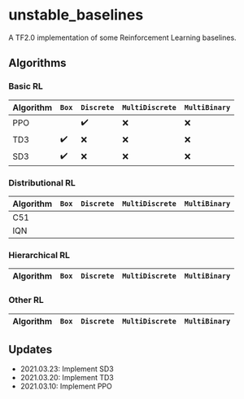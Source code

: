 # unstable_baselines

A TF2.0 implementation of some Reinforcement Learning baselines.


## Algorithms

### Basic RL

| Algorithm | `Box`              | `Discrete`         | `MultiDiscrete`    | `MultiBinary`      |
|-----------|--------------------|--------------------|--------------------|--------------------|
| PPO       |   | :heavy_check_mark: | :x: | :x: |
| TD3       | :heavy_check_mark: | :x: | :x: | :x: |
| SD3       | :heavy_check_mark: | :x: | :x: | :x: |


### Distributional RL

| Algorithm | `Box`              | `Discrete`         | `MultiDiscrete`    | `MultiBinary`      |
|-----------|--------------------|--------------------|--------------------|--------------------|
| C51 |   |   |   |   |
| IQN |   |   |   |   |


### Hierarchical RL

| Algorithm | `Box`              | `Discrete`         | `MultiDiscrete`    | `MultiBinary`      |
|-----------|--------------------|--------------------|--------------------|--------------------|


### Other RL

| Algorithm | `Box`              | `Discrete`         | `MultiDiscrete`    | `MultiBinary`      |
|-----------|--------------------|--------------------|--------------------|--------------------|


## Updates
* 2021.03.23: Implement SD3
* 2021.03.20: Implement TD3
* 2021.03.10: Implement PPO
